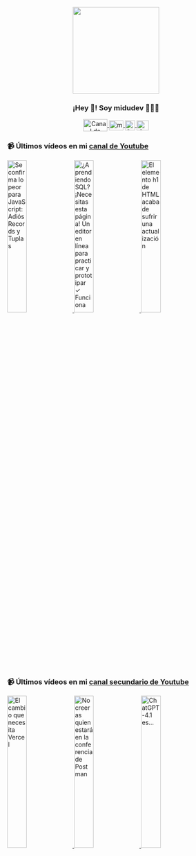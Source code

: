 <p align="center" width="300">
   <img align="center" width="200" src="https://user-images.githubusercontent.com/1561955/106762302-fda9de00-6635-11eb-99be-3ef744e60c0e.png" />
   <h3 align="center">¡Hey 👋! Soy midudev 👨🏻‍💻</h3>
</p>

<p align="center">
   <a href="https://twitch.tv/midudev" target="blank">
    <img align="center" src="https://upload.wikimedia.org/wikipedia/commons/c/ce/Twitch_logo_2019.svg" alt="Canal de Twitch de midudev" height="28px" width="56px" />
  </a>
  <span style="width: 8px;"> </span>
   <a href="https://youtube.com/midudev" target="blank">
    <img align="center" src="https://upload.wikimedia.org/wikipedia/commons/0/09/YouTube_full-color_icon_%282017%29.svg" alt="midudev" height="23px" width="33px" />
  </a>
  <span style="width: 8px;"> </span>
  <a href="https://instagram.com/midu.dev" target="blank">
    <img align="center" src="https://upload.wikimedia.org/wikipedia/commons/e/e7/Instagram_logo_2016.svg" alt="Canal de Instagram de midu.dev" height="23px" width="23px" />
  </a>
  <span style="width: 8px;"> </span>
  <a href="https://twitter.com/midudev" target="blank">
    <img align="center" src="https://upload.wikimedia.org/wikipedia/commons/thumb/6/6f/Logo_of_Twitter.svg/2491px-Logo_of_Twitter.svg.png" alt="Canal de Twitter de midudev" height="23px" width="28px" />
  </a>
</p>

### 📹 Últimos vídeos en mi [canal de Youtube](https://youtube.com/midudev?sub_confirmation=1)

<a href='https://youtu.be/0A7PDs8NRM0' target='_blank'>
  <img width='30%' src='https://img.youtube.com/vi/0A7PDs8NRM0/mqdefault.jpg' alt='Se confirma lo peor para JavaScript: Adiós Records y Tuplas' />
</a>
<a href='https://youtu.be/0h4R3V1TxzQ' target='_blank'>
  <img width='30%' src='https://img.youtube.com/vi/0h4R3V1TxzQ/mqdefault.jpg' alt='¿Aprendiendo SQL? ¡Necesitas esta página! Un editor en línea para practicar y prototipar  ✓ Funciona' />
</a>
<a href='https://youtu.be/B_cpThcL-nM' target='_blank'>
  <img width='30%' src='https://img.youtube.com/vi/B_cpThcL-nM/mqdefault.jpg' alt='El elemento h1 de HTML acaba de sufrir una actualización' />
</a>

### 📹 Últimos vídeos en mi [canal secundario de Youtube](https://youtube.com/midulive?sub_confirmation=1)

<a href='https://youtu.be/ZQwRGUCtsQM' target='_blank'>
  <img width='30%' src='https://img.youtube.com/vi/ZQwRGUCtsQM/mqdefault.jpg' alt='El cambio que necesita Vercel' />
</a>
<a href='https://youtu.be/pFc9QSsscVU' target='_blank'>
  <img width='30%' src='https://img.youtube.com/vi/pFc9QSsscVU/mqdefault.jpg' alt='No creeras quien estará en la conferencia de Postman' />
</a>
<a href='https://youtu.be/-vWVhqecB50' target='_blank'>
  <img width='30%' src='https://img.youtube.com/vi/-vWVhqecB50/mqdefault.jpg' alt='ChatGPT-4.1 es...' />
</a>